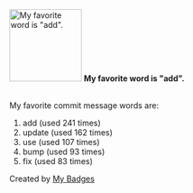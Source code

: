 <img src="https://my-badges.github.io/my-badges/favorite-word.png" alt="My favorite word is &quot;add&quot;." title="My favorite word is &quot;add&quot;." width="128">
<strong>My favorite word is &quot;add&quot;.</strong>
<br><br>

My favorite commit message words are:

1. add (used 241 times)
2. update (used 162 times)
3. use (used 107 times)
4. bump (used 93 times)
5. fix (used 83 times)


Created by <a href="https://github.com/my-badges/my-badges">My Badges</a>